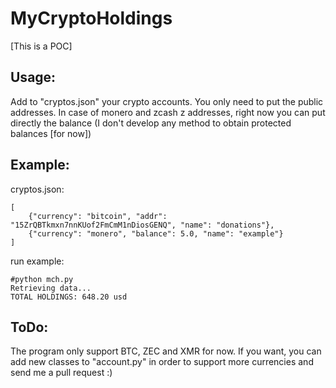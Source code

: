 # MyCryptoHoldings

[This is a POC]

## Usage:

Add to "cryptos.json" your crypto accounts. You only need to put the public addresses. In case of monero and zcash z addresses, right now you can put directly the balance (I don't develop any method to obtain protected balances [for now])

## Example:

cryptos.json:
```
[
	{"currency": "bitcoin", "addr": "15ZrQBTkmxn7nnKUof2FmCmM1nDiosGENQ", "name": "donations"},
	{"currency": "monero", "balance": 5.0, "name": "example"}
]
```

run example:
```
#python mch.py 
Retrieving data...
TOTAL HOLDINGS: 648.20 usd
```

## ToDo:

The program only support BTC, ZEC and XMR for now. If you want, you can add new classes to "account.py" in order to support more currencies and send me a pull request :)

